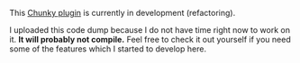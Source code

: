 This [Chunky plugin](https://chunky-dev.github.io/docs/plugins/chunky_plugins/) is currently in development (refactoring).

I uploaded this code dump because I do not have time right now to work on it. **It will probably not compile.** Feel free to check it out yourself if you need some of the features which I started to develop here.
